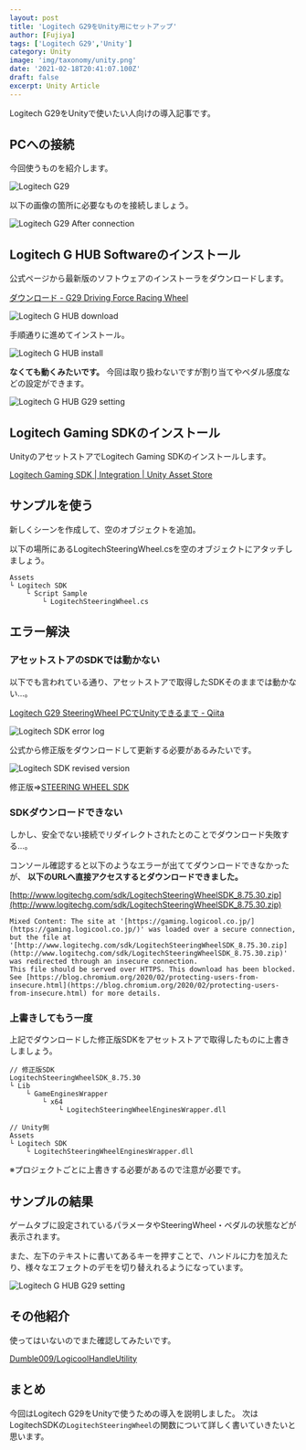 ```yaml
---
layout: post
title: 'Logitech G29をUnity用にセットアップ'
author: [Fujiya]
tags: ['Logitech G29','Unity']
category: Unity
image: 'img/taxonomy/unity.png'
date: '2021-02-18T20:41:07.100Z'
draft: false
excerpt: Unity Article
---
```


Logitech G29をUnityで使いたい人向けの導入記事です。

## PCへの接続

今回使うものを紹介します。

![Logitech G29](img/LogitechG29_001.jpg)

以下の画像の箇所に必要なものを接続しましょう。

![Logitech G29 After connection](img/LogitechG29_002.png)

## Logitech G HUB Softwareのインストール

公式ページから最新版のソフトウェアのインストーラをダウンロードします。

[ダウンロード - G29 Driving Force Racing Wheel](https://support.logi.com/hc/ja/articles/360024850133)

![Logitech G HUB download](img/LogitechG29_003.png)

手順通りに進めてインストール。

![Logitech G HUB install](img/LogitechG29_006.png)

**なくても動くみたいです。**
今回は取り扱わないですが割り当てやペダル感度などの設定ができます。

![Logitech G HUB G29 setting](img/LogitechG29_007.png)


## Logitech Gaming SDKのインストール

UnityのアセットストアでLogitech Gaming SDKのインストールします。

[Logitech Gaming SDK | Integration | Unity Asset Store](https://assetstore.unity.com/packages/tools/integration/logitech-gaming-sdk-6630)

## サンプルを使う

新しくシーンを作成して、空のオブジェクトを追加。

以下の場所にあるLogitechSteeringWheel.csを空のオブジェクトにアタッチしましょう。

```bash:title=File
Assets
└ Logitech SDK
	└ Script Sample
		└ LogitechSteeringWheel.cs
```


## エラー解決

### アセットストアのSDKでは動かない

以下でも言われている通り、アセットストアで取得したSDKそのままでは動かない...。

[Logitech G29 SteeringWheel PCでUnityできるまで - Qiita](https://qiita.com/mmt/items/4de0646118c37c952b19)

![Logitech SDK error log](img/LogitechG29_005.png)

公式から修正版をダウンロードして更新する必要があるみたいです。

![Logitech SDK revised version](img/LogitechG29_004.png)

修正版⇒[STEERING WHEEL SDK](https://gaming.logicool.co.jp/ja-jp/partnerdeveloperlab/sdk-resource-list/steering-wheel-sdk.html)


### SDKダウンロードできない

しかし、安全でない接続でリダイレクトされたとのことでダウンロード失敗する...。

コンソール確認すると以下のようなエラーが出ててダウンロードできなかったが、
**以下のURLへ直接アクセスするとダウンロードできました。**

[http://www.logitechg.com/sdk/LogitechSteeringWheelSDK_8.75.30.zip](http://www.logitechg.com/sdk/LogitechSteeringWheelSDK_8.75.30.zip)

```bash:title=console
Mixed Content: The site at '[https://gaming.logicool.co.jp/](https://gaming.logicool.co.jp/)' was loaded over a secure connection, 
but the file at '[http://www.logitechg.com/sdk/LogitechSteeringWheelSDK_8.75.30.zip](http://www.logitechg.com/sdk/LogitechSteeringWheelSDK_8.75.30.zip)' was redirected through an insecure connection. 
This file should be served over HTTPS. This download has been blocked. 
See [https://blog.chromium.org/2020/02/protecting-users-from-insecure.html](https://blog.chromium.org/2020/02/protecting-users-from-insecure.html) for more details.
```

### 上書きしてもう一度

上記でダウンロードした修正版SDKをアセットストアで取得したものに上書きしましょう。

```bash:title=File
// 修正版SDK
LogitechSteeringWheelSDK_8.75.30
└ Lib
	└ GameEnginesWrapper
		└ x64
			└ LogitechSteeringWheelEnginesWrapper.dll

// Unity側
Assets
└ Logitech SDK
	└ LogitechSteeringWheelEnginesWrapper.dll
```

※プロジェクトごとに上書きする必要があるので注意が必要です。

## サンプルの結果

ゲームタブに設定されているパラメータやSteeringWheel・ペダルの状態などが表示されます。

また、左下のテキストに書いてあるキーを押すことで、ハンドルに力を加えたり、様々なエフェクトのデモを切り替えれるようになっています。

![Logitech G HUB G29 setting](img/LogitechG29_008.png)

## その他紹介

使ってはいないのでまた確認してみたいです。

[Dumble009/LogicoolHandleUtility](https://github.com/Dumble009/LogicoolHandleUtility)

## まとめ
今回はLogitech G29をUnityで使うための導入を説明しました。
次はLogitechSDKの`LogitechSteeringWheel`の関数について詳しく書いていきたいと思います。
